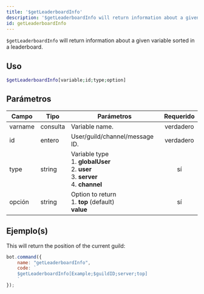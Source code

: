 ```yaml
---
title: '$getLeaderboardInfo'
description: '$getLeaderboardInfo will return information about a given variable sorted in a leaderboard.'
id: getLeaderboardInfo
---
```


`$getLeaderboardInfo` will return information about a given variable sorted in a leaderboard.

## Uso

```php
$getLeaderboardInfo[variable;id;type;option]
```

## Parámetros

| Campo   | Tipo     | Parámetros                                                                                                                   | Requerido |
| ------- | -------- | ---------------------------------------------------------------------------------------------------------------------------- |:---------:|
| varname | consulta | Variable name.                                                                                                               | verdadero |
| id      | entero   | User/guild/channel/message ID.                                                                                               | verdadero |
| type    | string   | Variable type <br /> 1. **globalUser** <br /> 2. **user** <br /> 3. **server** <br /> 4. **channel** |    sí     |
| opción  | string   | Option to return <br /> 1. **top** (default) <br /> **value**                                                    |    sí     |

## Ejemplo(s)

This will return the position of the current guild:

```javascript
bot.command({
    name: "getLeaderboardInfo",
    code: `
    $getLeaderboardInfo[Example;$guildID;server;top]
    `
});
```